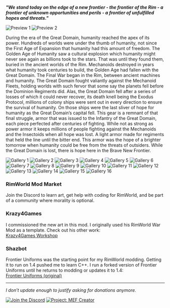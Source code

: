 ***"We stand today on the edge of a new frontier - the frontier of the Rim - a frontier of unknown opportunities and perils - a frontier of unfulfilled hopes and threats."***

![Preview 1](https://imgur.com/fVVaDCS.png)
![Preview 2](https://i.imgur.com/2WX0nv5.png)

During the era of the Great Domain, humanity reached the apex of its power. Hundreds of worlds were under the thumb of humanity, not since the First Age of Expansion that humanity had this amount of freedom. The Golden Age of Humanity saw a cultural explosion which humanity might never see again as billions took to the stars. That was until they found them, buried in the ancient worlds of the Rim. Mechanoids destroyed in years what humanity took centuries to build, the Golden Age had fallen with the Great Domain.
The Final War began in the Rim, between ancient machines and humanity. The Great Domain fought valiantly against the Mechanoid Fleets, holding worlds with such fervor that some say the planets fell before the Dominion Regiments did. Alas, the Great Domain fell after a series of losses of which it could never recover, its death knell being the Exodus Protocol, millions of colony ships were sent out in every direction to ensure the survival of humanity. On those ships were the last sliver of hope for humanity as the Great Domain’s capital fell.
This gear is a remnant of that final struggle, armor that was issued to the Infantry of the Great Domain, each piece perfected after centuries of fighting. While not as strong as power armor it keeps millions of people fighting against the Mechanoids and the Insectoids when all hope was lost. A light armor made for regiments that held the line until the bitter end. This armor was the hope of a brighter tomorrow when humanity could be free from the threats of outsiders. While the Great Domain is lost, there is hope here in the Brave New Frontier.

![Gallery 1](https://i.imgur.com/kuBol1S.png)
![Gallery 2](https://i.imgur.com/l5ZDjxV.png)
![Gallery 3](https://i.imgur.com/ukSlgBG.png)
![Gallery 4](https://i.imgur.com/0JEayy3.png)
![Gallery 5](https://i.imgur.com/ilpvkhC.png)
![Gallery 6](https://i.imgur.com/FQ91Di2.png)
![Gallery 7](https://i.imgur.com/7LXNwZK.png)
![Gallery 8](https://i.imgur.com/xv2aOUw.png)
![Gallery 9](https://i.imgur.com/r0yELJ4.png)
![Gallery 10](https://i.imgur.com/8xSHgiW.png)
![Gallery 11](https://i.imgur.com/DKSNkjT.png)
![Gallery 12](https://i.imgur.com/8qb0NA8.png)
![Gallery 13](https://i.imgur.com/sknXQma.png)
![Gallery 14](https://i.imgur.com/ZfcH1nq.png)
![Gallery 15](https://i.imgur.com/W1Ko9ew.png)
![Gallery 16](https://i.imgur.com/63FghuM.png)

### RimWorld Mod Market
Join the Discord to learn art, get help with coding for RimWorld, and be part of a community where morality is optional.

### Krazy4Games
I commissioned the new art in this mod. I originally used his RimWorld War Mod as a template. Check out his other work:  
[Krazy4Games Workshop](https://steamcommunity.com/profiles/76561198855553476/myworkshopfiles/)

### Shazbot
Frontier Uniforms was the starting point for my RimWorld modding. Getting it to run on 1.4 pushed me to learn C++. I run a forked version of Frontier Uniforms until he returns to modding or updates it to 1.4:  
[Frontier Uniforms (original)](https://steamcommunity.com/sharedfiles/filedetails/?id=2564748238)

---

_I don’t update enough to justify asking for donations anymore._

[![Join the Discord](https://i.imgur.com/mwqasU1.png)](https://discord.gg/V3ztrPQw)
[![Project: MEF Creator](https://i.imgur.com/iW3HKOF.png)](https://github.com/karbonpanzer/music-expanded-framework-creator)
